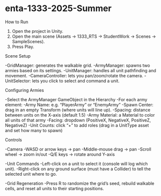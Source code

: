 # enta-1333-2025-Summer
How to Run

1. Open the project in Unity.
2. Open the main scene (Assets -> 1333_RTS -> StudentWork -> Scenes -> SampleScenes).
3. Press Play.



Scene Setup

-GridManager: generates the walkable grid.
-ArmyManager: spawns two armies based on its settings.
-UnitManager: handles all unit pathfinding and movement.
-CameraController: lets you pan/zoom/rotate the camera.
-UnitSelector: lets you click to select and command a unit.



Configuring Armies

-Select the ArmyManager GameObject in the Hierarchy
-For each army element:
-Army Name: e.g. “PlayerArmy” or “EnemyArmy”
-Spawn Center: drag in an empty Transform (where units will line up).
-Spacing: distance between units on the X-axis (default 1.5)
-Army Material: a Material to color all units of that army
-Facing: dropdown (PositiveX, NegativeX, PositiveZ, NegativeZ)
-Unit Counts: click “+” to add roles (drag in a UnitType asset and set how many to spawn)




Controls

-Camera
    -WASD or arrow keys → pan
    -Middle-mouse drag → pan
    -Scroll wheel → zoom in/out
    -Q/E keys → rotate around Y-axis

-Unit Commands
    -Left-click on a unit to select it (console will log which unit).
    -Right-click on any ground surface (must have a Collider) to tell the selected unit where to go.

-Grid Regeneration
    -Press R to randomize the grid’s seed, rebuild walkable cells, and reset all units to their starting positions.
